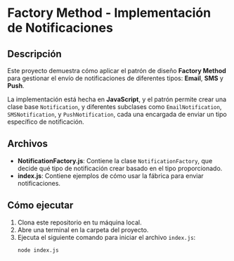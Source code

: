 # Factory Method - Implementación de Notificaciones

## Descripción

Este proyecto demuestra cómo aplicar el patrón de diseño **Factory Method** para gestionar el envío de notificaciones de diferentes tipos: **Email**, **SMS** y **Push**.

La implementación está hecha en **JavaScript**, y el patrón permite crear una clase base `Notification`, y diferentes subclases como `EmailNotification`, `SMSNotification`, y `PushNotification`, cada una encargada de enviar un tipo específico de notificación.

## Archivos

- **NotificationFactory.js**: Contiene la clase `NotificationFactory`, que decide qué tipo de notificación crear basado en el tipo proporcionado.
- **index.js**: Contiene ejemplos de cómo usar la fábrica para enviar notificaciones.

## Cómo ejecutar

1. Clona este repositorio en tu máquina local.
2. Abre una terminal en la carpeta del proyecto.
3. Ejecuta el siguiente comando para iniciar el archivo `index.js`:
   ```bash
   node index.js
